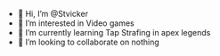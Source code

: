 - 👋 Hi, I’m @Stvicker
- 👀 I’m interested in Video games
- 🌱 I’m currently learning Tap Strafing in apex legends
- 💞️ I’m looking to collaborate on nothing

<!---![d131280b-43fb-44cf-be4c-d555a84e416c](https://user-images.githubusercontent.com/100367456/155555553-b7c0a45a-6404-4310-a90d-b746806ef419.gif)

Stvicker/Stvicker is a ✨ special ✨ repository because its `README.md` (this file) appears on your GitHub profile.
You can click the Preview link to take a look at your changes.
--->
